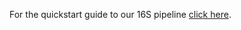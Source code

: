 For the quickstart guide to our 16S pipeline [click here](https://github.com/mlangill/microbiome_helper/wiki/16S-Quickstart-Workflow).

